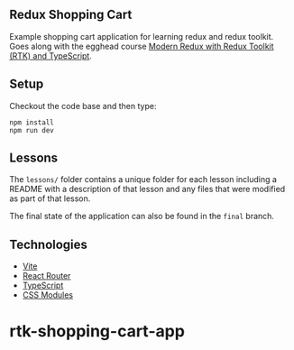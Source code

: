 ## Redux Shopping Cart

Example shopping cart application for learning redux and redux toolkit. Goes along with the egghead course [Modern Redux with Redux Toolkit (RTK) and TypeScript](https://app.egghead.io/playlists/modern-redux-with-redux-toolkit-rtk-and-typescript-64f243c8).

## Setup

Checkout the code base and then type:

```
npm install
npm run dev
```

## Lessons

The `lessons/` folder contains a unique folder for each lesson including a README with a description of that lesson and any files that were modified as part of that lesson.

The final state of the application can also be found in the `final` branch.

## Technologies

- [Vite](https://vitejs.dev/)
- [React Router](https://reactrouter.com/)
- [TypeScript](https://www.typescriptlang.org/)
- [CSS Modules](https://github.com/css-modules/css-modules)
# rtk-shopping-cart-app
